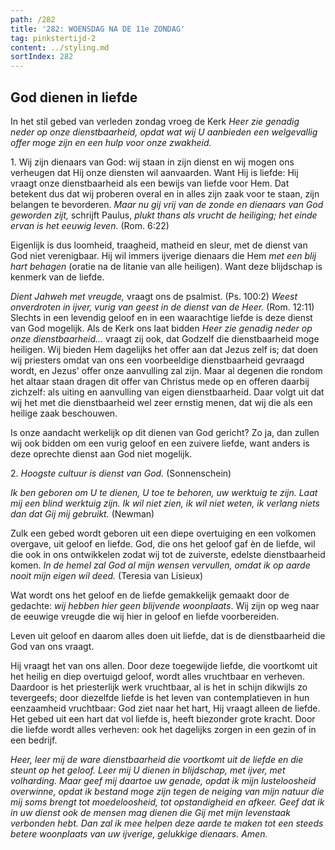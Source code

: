 ```yaml
---
path: /282
title: '282: WOENSDAG NA DE 11e ZONDAG'
tag: pinkstertijd-2
content: ../styling.md
sortIndex: 282
---
```


## God dienen in liefde

In het stil gebed van verleden zondag vroeg de Kerk _Heer zie genadig neder op onze dienstbaarheid, opdat wat wij U aanbieden een welgevallig offer moge zijn en een hulp voor onze zwakheid._

1\. Wij zijn dienaars van God: wij staan in zijn dienst en wij mogen ons verheugen dat Hij onze diensten wil aanvaarden. Want Hij is liefde: Hij vraagt onze dienstbaarheid als een bewijs van liefde voor Hem. Dat betekent dus dat wij proberen overal en in alles zijn zaak voor te staan, zijn belangen te bevorderen. _Maar nu gij vrij van de zonde en dienaars van God geworden zijt,_ schrijft Paulus, _plukt thans als vrucht de heiliging; het einde ervan is het eeuwig leven._ (Rom. 6:22)

Eigenlijk is dus loomheid, traagheid, matheid en sleur, met de dienst van God niet verenigbaar. Hij wil immers ijverige dienaars die Hem _met een blij hart behagen_ (oratie na de litanie van alle heiligen). Want deze blijdschap is kenmerk van de liefde.

_Dient Jahweh met vreugde,_ vraagt ons de psalmist. (Ps. 100:2) _Weest onverdroten in ijver, vurig van geest in de dienst van de Heer._ (Rom. 12:11) Slechts in een levendig geloof en in een waarachtige liefde is deze dienst van God mogelijk. Als de Kerk ons laat bidden _Heer zie genadig neder op onze dienstbaarheid..._ vraagt zij ook, dat Godzelf die dienstbaarheid moge heiligen. Wij bieden Hem dagelijks het offer aan dat Jezus zelf is; dat doen wij priesters omdat van ons een voorbeeldige dienstbaarheid gevraagd wordt, en Jezus' offer onze aanvulling zal zijn. Maar al degenen die rondom het altaar staan dragen dit offer van Christus mede op en offeren daarbij zichzelf: als uiting en aanvulling van eigen dienstbaarheid. Daar volgt uit dat wij het met die dienstbaarheid wel zeer ernstig menen, dat wij die als een heilige zaak beschouwen.

Is onze aandacht werkelijk op dit dienen van God gericht? Zo ja, dan zullen wij ook bidden om een vurig geloof en een zuivere liefde, want anders is deze oprechte dienst aan God niet mogelijk.

2\. _Hoogste cultuur is dienst van God._ (Sonnenschein)

_Ik ben geboren om U te dienen, U toe te behoren, uw werktuig te zijn. Laat mij een blind werktuig zijn. Ik wil niet zien, ik wil niet weten, ik verlang niets dan dat Gij mij gebruikt._ (Newman)

Zulk een gebed wordt geboren uit een diepe overtuiging en een volkomen overgave, uit geloof en liefde. God, die ons het geloof gaf èn de liefde, wil die ook in ons ontwikkelen zodat wij tot de zuiverste, edelste dienstbaarheid komen. _In de hemel zal God al mijn wensen vervullen, omdat ik op aarde nooit mijn eigen wil deed._ (Teresia van Lisieux)

Wat wordt ons het geloof en de liefde gemakkelijk gemaakt door de gedachte: _wij hebben hier geen blijvende woonplaats_. Wij zijn op weg naar de eeuwige vreugde die wij hier in geloof en liefde voorbereiden.

Leven uit geloof en daarom alles doen uit liefde, dat is de dienstbaarheid die God van ons vraagt.

Hij vraagt het van ons allen. Door deze toegewijde liefde, die voortkomt uit het heilig en diep overtuigd geloof, wordt alles vruchtbaar en verheven. Daardoor is het priesterlijk werk vruchtbaar, al is het in schijn dikwijls zo tevergeefs; door diezelfde liefde is het leven van contemplatieven in hun eenzaamheid vruchtbaar: God ziet naar het hart, Hij vraagt alleen de liefde. Het gebed uit een hart dat vol liefde is, heeft biezonder grote kracht. Door die liefde wordt alles verheven: ook het dagelijks zorgen in een gezin of in een bedrijf.

_Heer, leer mij de ware dienstbaarheid die voortkomt uit de liefde en die steunt op het geloof. Leer mij U dienen in blijdschap, met ijver, met volharding. Maar geef mij daartoe uw genade, opdat ik mijn lusteloosheid overwinne, opdat ik bestand moge zijn tegen de neiging van mijn natuur die mij soms brengt tot moedeloosheid, tot opstandigheid en afkeer. Geef dat ik in uw dienst ook de mensen mag dienen die Gij met mijn levenstaak verbonden hebt. Dan zal ik mee helpen deze aarde te maken tot een steeds betere woonplaats van uw ijverige, gelukkige dienaars. Amen._
